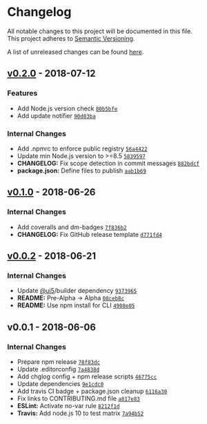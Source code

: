 # Changelog
All notable changes to this project will be documented in this file.  
This project adheres to [Semantic Versioning](http://semver.org/spec/v2.0.0.html).

A list of unreleased changes can be found [here](https://github.com/SAP/ui5-cli/compare/v0.2.0...HEAD).

<a name="v0.2.0"></a>
## [v0.2.0] - 2018-07-12
### Features
- Add Node.js version check [`80b5bfe`](https://github.com/SAP/ui5-cli/commit/80b5bfe1d53494889c794171109321ebbd3f8d61)
- Add update notifier [`90d03ba`](https://github.com/SAP/ui5-cli/commit/90d03ba8e86f9925b8a9c45cd72ecc28cda75eab)

### Internal Changes
- Add .npmrc to enforce public registry [`56a4422`](https://github.com/SAP/ui5-cli/commit/56a4422969c0615153e5ecda94cbfbe72c0cf57e)
- Update min Node.js version to >=8.5 [`5839597`](https://github.com/SAP/ui5-cli/commit/58395977f3cac963cf3275438f2c164a3782a658)
- **CHANGELOG:** Fix scope detection in commit messages [`882bdcf`](https://github.com/SAP/ui5-cli/commit/882bdcffb11295dceff0f67c350f2a7f2b50b46d)
- **package.json:** Define files to publish [`aab1b69`](https://github.com/SAP/ui5-cli/commit/aab1b693d0fb5ead5279086e0c79565e6bfcdf5e)


<a name="v0.1.0"></a>
## [v0.1.0] - 2018-06-26
### Internal Changes
- Add coveralls and dm-badges [`7f836b2`](https://github.com/SAP/ui5-cli/commit/7f836b27e73003722fc3ac15336aeea430b59952)
- **CHANGELOG:** Fix GitHub release template [`d771fd4`](https://github.com/SAP/ui5-cli/commit/d771fd4c68876001d634b1b36df305500c1d5627)


<a name="v0.0.2"></a>
## [v0.0.2] - 2018-06-21
### Internal Changes
- Update [@ui5](https://github.com/ui5)/builder dependency [`9373965`](https://github.com/SAP/ui5-cli/commit/93739656247a2015df8723bbf7870ce097c403c6)
- **README:** Pre-Alpha -> Alpha [`08ceb8c`](https://github.com/SAP/ui5-cli/commit/08ceb8cb6efe7aeb0bc1b098a860096a74e538a9)
- **README:** Use npm install for CLI [`4908e05`](https://github.com/SAP/ui5-cli/commit/4908e05bd62329277ae8bb4e54517ef14d5310d2)


<a name="v0.0.1"></a>
## v0.0.1 - 2018-06-06
### Internal Changes
- Prepare npm release [`78f83dc`](https://github.com/SAP/ui5-cli/commit/78f83dc39df6156ecba3fcc5024e3e9fba235492)
- Update .editorconfig [`7a4838d`](https://github.com/SAP/ui5-cli/commit/7a4838d755c8ea2fdb8397fc616da0da48d0bf25)
- Add chglog config + npm release scripts [`46775cc`](https://github.com/SAP/ui5-cli/commit/46775cca609d32dca774ffd332c332a072de9a79)
- Update dependencies [`9e1cdc0`](https://github.com/SAP/ui5-cli/commit/9e1cdc058b7d8913fca997bb9ff46ae3fc42096c)
- Add travis CI badge + package.json cleanup [`6116a30`](https://github.com/SAP/ui5-cli/commit/6116a301c481099abd40fec63c2a70ac95d26bc6)
- Fix links to CONTRIBUTING.md file [`a817e83`](https://github.com/SAP/ui5-cli/commit/a817e8373827bc5210defa4995f30a24eace803a)
- **ESLint:** Activate no-var rule [`8212f1d`](https://github.com/SAP/ui5-cli/commit/8212f1d602701f993b0f4befd58c46816bc65313)
- **Travis:** Add node.js 10 to test matrix [`7a94b52`](https://github.com/SAP/ui5-cli/commit/7a94b52f3878474697bc2e9c4c423432ca7d473c)


[v0.2.0]: https://github.com/SAP/ui5-cli/compare/v0.1.0...v0.2.0
[v0.1.0]: https://github.com/SAP/ui5-cli/compare/v0.0.2...v0.1.0
[v0.0.2]: https://github.com/SAP/ui5-cli/compare/v0.0.1...v0.0.2
